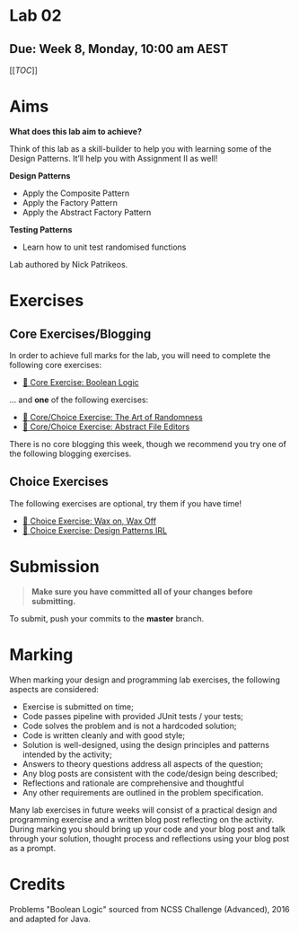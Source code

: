 # Lab 02

## Due: Week 8, Monday, 10:00 am AEST

[[_TOC_]]

# Aims

**What does this lab aim to achieve?**

Think of this lab as a skill-builder to help you with learning some of the Design Patterns. It’ll help you with Assignment II as well!

**Design Patterns**

- Apply the Composite Pattern
- Apply the Factory Pattern
- Apply the Abstract Factory Pattern

**Testing Patterns**

- Learn how to unit test randomised functions

Lab authored by Nick Patrikeos.

# Exercises

## Core Exercises/Blogging

In order to achieve full marks for the lab, you will need to complete the following core exercises:

- [🧠 Core Exercise: Boolean Logic](/spec/CoreBooleanLogic.md)

... and **one** of the following exercises:

- [🎲 Core/Choice Exercise: The Art of Randomness](/spec/CoreRandomness.md)
- [📂 Core/Choice Exercise: Abstract File Editors](/spec/CoreAbstractFileEditor.md)

There is no core blogging this week, though we recommend you try one of the following blogging exercises.

## Choice Exercises

The following exercises are optional, try them if you have time!

- [🥋 Choice Exercise: Wax on, Wax Off](/spec/ChoiceWax.md)
- [🍃 Choice Exercise: Design Patterns IRL](/spec/ChoiceDesignPatterns.md)

# Submission

> **Make sure you have committed all of your changes before submitting.**

To submit, push your commits to the **master** branch.

# Marking

When marking your design and programming lab exercises, the following aspects are considered:

- Exercise is submitted on time;
- Code passes pipeline with provided JUnit tests / your tests;
- Code solves the problem and is not a hardcoded solution;
- Code is written cleanly and with good style;
- Solution is well-designed, using the design principles and patterns intended by the activity;
- Answers to theory questions address all aspects of the question;
- Any blog posts are consistent with the code/design being described;
- Reflections and rationale are comprehensive and thoughtful
- Any other requirements are outlined in the problem specification.

Many lab exercises in future weeks will consist of a practical design and programming exercise and a written blog post reflecting on the activity. During marking you should bring up your code and your blog post and talk through your solution, thought process and reflections using your blog post as a prompt.

# Credits

Problems "Boolean Logic" sourced from NCSS Challenge (Advanced), 2016 and adapted for Java.
